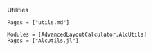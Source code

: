 Utilities

```@index
Pages = ["utils.md"]
```

```@autodocs
Modules = [AdvancedLayoutCalculator.AlcUtils]
Pages = ["AlcUtils.jl"]
```